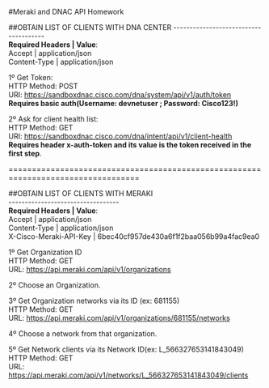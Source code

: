 #Meraki and DNAC API Homework

##OBTAIN LIST OF CLIENTS WITH DNA CENTER
--------------------------------------<br/>
**Required Headers | Value**:<br/>
Accept | application/json<br/>
Content-Type | application/json<br/>

1º Get Token:<br/>
HTTP Method: POST<br/>
URI: https://sandboxdnac.cisco.com/dna/system/api/v1/auth/token<br/>
**Requires basic auth(Username: devnetuser ; Password: Cisco123!)**<br/>

2º Ask for client health list:<br/>
HTTP Method: GET<br/>
URI: https://sandboxdnac.cisco.com/dna/intent/api/v1/client-health<br/>
**Requires header x-auth-token and its value is the token received in the first step**.<br/>

==================================================================================<br/>

##OBTAIN LIST OF CLIENTS WITH MERAKI<br/>
----------------------------------<br/>
**Required Headers | Value**:<br/>
Accept | application/json<br/>
Content-Type | application/json<br/>
X-Cisco-Meraki-API-Key | 6bec40cf957de430a6f1f2baa056b99a4fac9ea0<br/>

1º Get Organization ID<br/>
HTTP Method: GET<br/>
URL: https://api.meraki.com/api/v1/organizations<br/>

2º Choose an Organization.<br/>

3º Get Organization networks via its ID (ex: 681155)<br/>
HTTP Method: GET<br/>
URL: https://api.meraki.com/api/v1/organizations/681155/networks<br/>

4º Choose a network from that organization.<br/>

5º Get Network clients via its Network ID(ex: L_566327653141843049)<br/>
HTTP Method: GET<br/>
URL: https://api.meraki.com/api/v1/networks/L_566327653141843049/clients<br/>